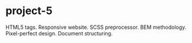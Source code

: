 # project-5
HTML5 tags. Responsive website. SCSS preprocessor. BEM methodology. Pixel-perfect design. Document structuring.
